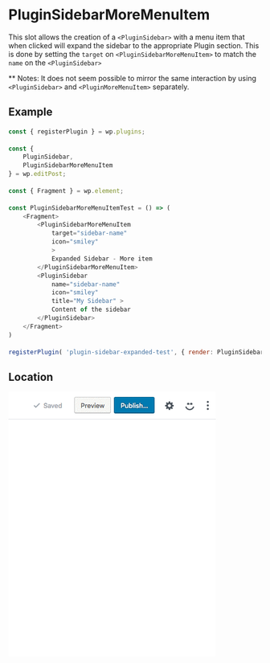 # PluginSidebarMoreMenuItem

This slot allows the creation of a `<PluginSidebar>` with a menu item that when clicked will expand the sidebar to the appropriate Plugin section.
This is done by setting the `target` on `<PluginSidebarMoreMenuItem>` to match the `name` on the `<PluginSidebar>`

** Notes: It does not seem possible to mirror the same interaction by using `<PluginSidebar>` and `<PluginMoreMenuItem>` separately.

## Example

```js
const { registerPlugin } = wp.plugins;

const {
	PluginSidebar,
	PluginSidebarMoreMenuItem
} = wp.editPost;

const { Fragment } = wp.element;

const PluginSidebarMoreMenuItemTest = () => (
	<Fragment>
		<PluginSidebarMoreMenuItem
		    target="sidebar-name"
		    icon="smiley"
		    >
			Expanded Sidebar - More item
		</PluginSidebarMoreMenuItem>
		<PluginSidebar
			name="sidebar-name"
			icon="smiley"
			title="My Sidebar" >
			Content of the sidebar
		</PluginSidebar>
	</Fragment>
)

registerPlugin( 'plugin-sidebar-expanded-test', { render: PluginSidebarMoreMenuItemTest } );
```

## Location

![Interaction](/docs/designers-developers/assets/plugin-sidebar-more-menu-item.gif?raw=true)
